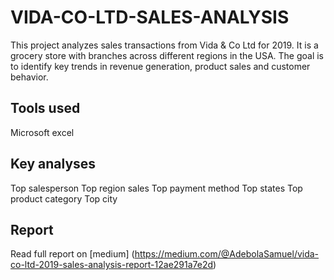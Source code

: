 # VIDA-CO-LTD-SALES-ANALYSIS
This project analyzes sales transactions from Vida &amp; Co Ltd for 2019. It is a grocery store with branches across different regions in the USA. The goal is to identify key trends in revenue generation, product sales and customer behavior.

## Tools used 
Microsoft excel

## Key analyses
Top salesperson
Top region sales 
Top payment method
Top states
Top product category
Top city 

## Report
Read full report on [medium] (https://medium.com/@AdebolaSamuel/vida-co-ltd-2019-sales-analysis-report-12ae291a7e2d)
